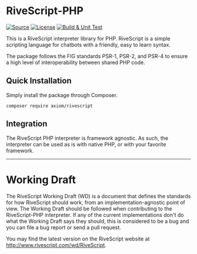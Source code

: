 # RiveScript-PHP
[![Source](http://img.shields.io/badge/source-axiom--labs/rivescript--php-blue.svg?style=flat-square)](https://github.com/axiom-labs/rivescript-php)
[![License](http://img.shields.io/badge/license-MIT-brightgreen.svg?style=flat-square)](https://tldrlegal.com/license/mit-license)
[![Build & Unit Test](https://github.com/johnnymast/rivescript-php/actions/workflows/phpunit.yml/badge.svg)](https://github.com/johnnymast/rivescript-php/actions/workflows/phpunit.yml)

This is a RiveScript interpreter library for PHP. RiveScript is a simple scripting language for chatbots with a friendly, easy to learn syntax.

The package follows the FIG standards PSR-1, PSR-2, and PSR-4 to ensure a high level of interoperability between shared PHP code.

## Quick Installation
Simply install the package through Composer.

```
composer require axiom/rivescript
```

## Integration
The RiveScript PHP interpreter is framework agnostic. As such, the interpreter can be used as is with native PHP, or with your favorite framework.

---

# Working Draft

The RiveScript Working Draft (WD) is a document that defines the standards for how RiveScript should work, from an implementation-agnostic point of view. The Working Draft should be followed when contributing to the RiveScript-PHP interpreter. If any of the current implementations don't do what the Working Draft says they should, this is considered to be a bug and you can file a bug report or send a pull request.

You may find the latest version on the RiveScript website at http://www.rivescript.com/wd/RiveScript.